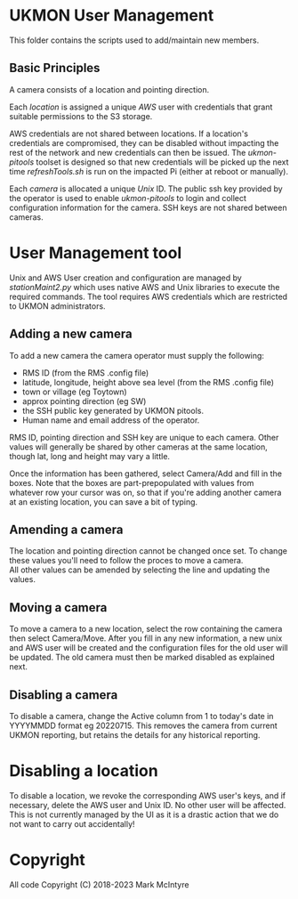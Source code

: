 # UKMON User Management

This folder contains the scripts used to add/maintain new members. 

## Basic Principles
A camera consists of a location and pointing direction. 

Each _location_ is assigned a unique *AWS* user with credentials that grant suitable permissions to the S3 storage. 

AWS credentials are not shared between locations. If a location's credentials are compromised, they can be disabled without impacting the rest of the network and new credentials can then be issued. The *ukmon-pitools* toolset is designed so that new credentials will be picked up the next time *refreshTools.sh* is run on the impacted Pi (either at reboot or manually).

Each _camera_ is allocated a unique *Unix* ID. The public ssh key provided by the operator is used to enable *ukmon-pitools* to login and collect configuration information for the camera. SSH keys are not shared between cameras. 


# User Management tool
Unix and AWS User creation and configuration are managed by *stationMaint2.py* which uses native AWS and Unix libraries to execute the required commands. The tool requires AWS credentials which are restricted to UKMON administrators. 

## Adding a new camera
To add a new camera the camera operator must supply the following:
* RMS ID (from the RMS .config file)
* latitude, longitude, height above sea level (from the RMS .config file)
* town or village (eg Toytown)
* approx pointing direction (eg SW)
* the SSH public key generated by UKMON pitools.  
* Human name and email address of the operator. 

RMS ID, pointing direction and SSH key are unique to each camera. Other values will generally be shared
by other cameras at the same location, though lat, long and height may vary a little. 

Once the information has been gathered, select Camera/Add and fill in the boxes. Note that the boxes are part-prepopulated with values from whatever row your cursor was on, so that if you're adding another camera at an existing location, you can save a bit of typing. 

## Amending a camera
The location and pointing direction cannot be changed once set. To change these values you'll need to follow the proces to move a camera.  
All other values can be amended by selecting the line and updating the values. 

## Moving a camera
To move a camera to a new location, select the row containing the camera then select Camera/Move. After you fill in any new information, a new unix and AWS user will be created and the configuration files for the old user will be updated. The old camera must then be marked disabled as explained next. 

## Disabling a camera
To disable a camera, change the Active column from 1 to today's date in YYYYMMDD format eg 20220715. This removes the camera from current UKMON reporting, but retains the details for any historical reporting. 

# Disabling a location
To disable a location, we revoke the corresponding AWS user's keys, and if necessary, delete the AWS user and Unix ID. No other user will be affected. This is not currently managed by the UI as it is a drastic action that we do not want to carry out accidentally! 

# Copyright
All code Copyright (C) 2018-2023 Mark McIntyre